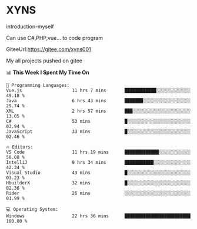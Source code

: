 # XYNS
introduction-myself

Can use C#,PHP,vue... to code program

GiteeUrl:https://gitee.com/xyns001

My all projects pushed on gitee

<!--START_SECTION:waka-->
📊 **This Week I Spent My Time On** 

```text
💬 Programming Languages: 
Vue.js                   11 hrs 7 mins       ████████████░░░░░░░░░░░░░   49.18 % 
Java                     6 hrs 43 mins       ███████░░░░░░░░░░░░░░░░░░   29.74 % 
XML                      2 hrs 57 mins       ███░░░░░░░░░░░░░░░░░░░░░░   13.05 % 
C#                       53 mins             █░░░░░░░░░░░░░░░░░░░░░░░░   03.94 % 
JavaScript               33 mins             █░░░░░░░░░░░░░░░░░░░░░░░░   02.46 % 

🔥 Editors: 
VS Code                  11 hrs 19 mins      █████████████░░░░░░░░░░░░   50.08 % 
IntelliJ                 9 hrs 34 mins       ███████████░░░░░░░░░░░░░░   42.34 % 
Visual Studio            43 mins             █░░░░░░░░░░░░░░░░░░░░░░░░   03.23 % 
HbuilderX                32 mins             █░░░░░░░░░░░░░░░░░░░░░░░░   02.36 % 
Rider                    26 mins             ░░░░░░░░░░░░░░░░░░░░░░░░░   01.99 % 

💻 Operating System: 
Windows                  22 hrs 36 mins      █████████████████████████   100.00 % 
```


<!--END_SECTION:waka-->
